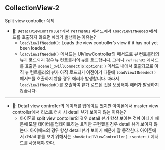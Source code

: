 ## CollectionView-2

Split view controller 예제.

- 🚨: `DetailViewController`에서 `refreshUI` 메서드에서 `loadViewIfNeeded` 메서드를 호출하지 않으면 에러가 발생하는 이유는?
  - `loadViewIfNeeded()`: Loads the view controller’s view if it has not yet been loaded.
  - `loadViewIfNeeded()` 메서드는 UIViewController의 메서드로 뷰 컨트롤러의 뷰가 로드되지 경우 뷰 컨트롤러의 뷰를 로드합니다. 그러나 `refreshUI` 메서드를 호출은 `scene(_:willConnectTo:options:)` 메서드 내에서 호출되므로 아직 뷰 컨트롤러의 뷰가 아직 로드되기 이전이기 때문에 `loadViewIfNeeded()` 메서드를 호출하지 않을 경우 에러가 발생합니다. 따라서 `loadViewIfNeeded()`를 호출하여 뷰가 로드된 것을 보장해야 에러가 발생하지 않습니다.

---

- 🚨: Detail view controller의 데이터를 업데이트 했지만 아이폰에서 master view controller에서 리스트 터치 시 detail 뷰가 보이지 않는 이유는?
  - 아이폰의 split view contoller의 경우 detail 뷰가 항상 보이는 것이 아니기 때문에 모델 데이터를 업데이트하는 로직만 구현했을 경우 detail 뷰가 보이지 않는다. 아이패드의 경우 항상 detail 뷰가 보이기 때문에 잘 동작한다. 아이폰에서 detail 뷰를 보기 위해서는 `showDetailViewController(_:sender:)` 메서드를 사용해야 한다.